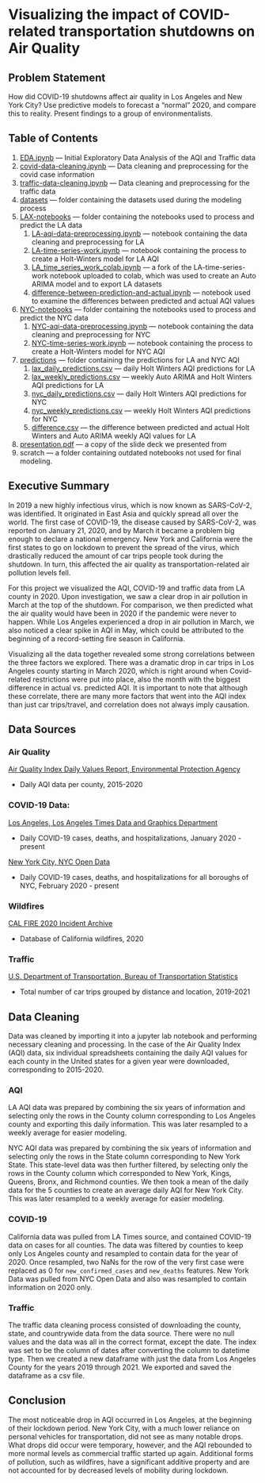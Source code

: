 # Visualizing the impact of COVID-related transportation shutdowns on Air Quality

## Problem Statement

How did COVID-19 shutdowns affect air quality in Los Angeles and New York City? Use predictive models to forecast a “normal” 2020, and compare this to reality. Present findings to a group of environmentalists.

## Table of Contents

1. [EDA.ipynb](https://github.com/transcriptive/covid-aqi/blob/main/EDA.ipynb) — Initial Exploratory Data Analysis of the AQI and Traffic data
2. [covid-data-cleaning.ipynb](https://github.com/transcriptive/covid-aqi/blob/main/covid-data-cleaning.ipynb) — Data cleaning and preprocessing for the covid case information
3. [traffic-data-cleaning.ipynb](https://github.com/transcriptive/covid-aqi/blob/main/traffic-data-cleaning.ipynb) — Data cleaning and preprocessing for the traffic data
4. [datasets](https://github.com/transcriptive/covid-aqi/tree/main/datasets) — folder containing the datasets used during the modeling process
5. [LAX-notebooks](https://github.com/transcriptive/covid-aqi/tree/main/LAX-notebooks) — folder containing the notebooks used to process and predict the LA data
    1. [LA-aqi-data-preprocessing.ipynb](https://github.com/transcriptive/covid-aqi/blob/main/LAX-notebooks/LA-aqi-data-preprocessing.ipynb) — notebook containing the data cleaning and preprocessing for LA
    2. [LA-time-series-work.ipynb](https://github.com/transcriptive/covid-aqi/blob/main/LAX-notebooks/LA-time-series-work.ipynb) — notebook containing the process to create a Holt-Winters model for LA AQI
    3. [LA_time_series_work_colab.ipynb](https://github.com/transcriptive/covid-aqi/blob/main/LAX-notebooks/LA_time_series_work_colab.ipynb) — a fork of the LA-time-series-work notebook uploaded to colab, which was used to create an Auto ARIMA model and to export LA datasets
    4. [difference-between-prediction-and-actual.ipynb](https://github.com/transcriptive/covid-aqi/blob/main/LAX-notebooks/Difference-between-prediction-and-actual.ipynb) — notebook used to examine the differences between predicted and actual AQI values
6. [NYC-notebooks](https://github.com/transcriptive/covid-aqi/tree/main/NYC-notebooks) — folder containing the notebooks used to process and predict the NYC data
    1. [NYC-aqi-data-preprocessing.ipynb](https://github.com/transcriptive/covid-aqi/blob/main/NYC-notebooks/NYC-aqi-data-preprocessing.ipynb) — notebook containing the data cleaning and preprocessing for NYC
    2. [NYC-time-series-work.ipynb](https://github.com/transcriptive/covid-aqi/blob/main/NYC-notebooks/NYC-time-series-work.ipynb) — notebook containing the process to create a Holt-Winters model for NYC AQI
7. [predictions](https://github.com/transcriptive/covid-aqi/tree/main/predictions) — folder containing the predictions for LA and NYC AQI
    1. [lax_daily_predictions.csv](https://github.com/transcriptive/covid-aqi/blob/main/predictions/lax_daily_predictions.csv) — daily Holt Winters AQI predictions for LA
    2. [lax_weekly_predictions.csv](https://github.com/transcriptive/covid-aqi/blob/main/predictions/lax_weekly_predictions.csv) — weekly Auto ARIMA and Holt Winters AQI predictions for LA
    3. [nyc_daily_predictions.csv](https://github.com/transcriptive/covid-aqi/blob/main/predictions/nyc_daily_predictions.csv) — daily Holt Winters AQI predictions for NYC
    4. [nyc_weekly_predictions.csv](https://github.com/transcriptive/covid-aqi/blob/main/predictions/nyc_weekly_predictions.csv) — weekly Holt Winters AQI predictions for NYC
    5. [difference.csv](https://github.com/transcriptive/covid-aqi/blob/main/predictions/difference.csv) — the difference between predicted and actual Holt Winters and Auto ARIMA weekly AQI values for LA
8. [presentation.pdf](https://github.com/transcriptive/covid-aqi/blob/main/presentation.pdf) — a copy of the slide deck we presented from
9. scratch — a folder containing outdated notebooks not used for final modeling.


## Executive Summary

In 2019 a new highly infectious virus, which is now known as SARS-CoV-2, was identified. It originated in East Asia and quickly spread all over the world. The first case of COVID-19, the disease caused by SARS-CoV-2, was reported on January 21, 2020, and by March it became a problem big enough to declare a national emergency. New York and California were the first states to go on lockdown to prevent the spread of the virus, which drastically reduced the amount of car trips people took during the shutdown. In turn, this affected the air quality as transportation-related air pollution levels fell. 

For this project we visualized the AQI, COVID-19 and traffic data from LA county in 2020. Upon investigation, we saw a clear drop in air pollution in March at the top of the shutdown. For comparison, we then predicted what the air quality would have been in 2020 if the pandemic were never to happen. While Los Angeles experienced a drop in air pollution in March, we also noticed a clear spike in AQI in May, which could be attributed to the beginning of a record-setting fire season in California. 

Visualizing all the data together revealed some strong correlations between the three factors we explored.  There was a dramatic drop in car trips in Los Angeles county starting in March 2020, which is right around when Covid-related restrictions were put into place, also the month with the biggest difference in actual vs. predicted AQI. It is important to note that although these correlate, there are many more factors that went into the AQI index than just car trips/travel, and correlation does not always imply causation.

## Data Sources
### Air Quality 
[Air Quality Index Daily Values Report, Environmental Protection Agency](https://www.epa.gov/outdoor-air-quality-data/air-quality-index-daily-values-report)
* Daily AQI data per county, 2015-2020

### COVID-19 Data:
[Los Angeles, Los Angeles Times Data and Graphics Department
](https://github.com/datadesk/california-coronavirus-data) 
* Daily COVID-19 cases, deaths, and hospitalizations, January 2020 - present

[New York City, NYC Open Data](https://data.cityofnewyork.us/Health/COVID-19-Daily-Counts-of-Cases-Hospitalizations-an/rc75-m7u3) 
* Daily COVID-19 cases, deaths, and hospitalizations for all boroughs of NYC, February 2020 - present

### Wildfires
[CAL FIRE 2020 Incident Archive](https://www.fire.ca.gov/incidents/2020/)
* Database of California wildfires, 2020

### Traffic
[U.S. Department of Transportation, Bureau of Transportation Statistics](https://data.bts.gov/Research-and-Statistics/Trips-by-Distance-2020/dac6-p3ut)
* Total number of car trips grouped by distance and location, 2019-2021

## Data Cleaning
Data was cleaned by importing it into a jupyter lab notebook and performing necessary cleaning and processing. In the case of the Air Quality Index (AQI) data, six individual spreadsheets containing the daily AQI values for each county in the United states for a given year were downloaded, corresponding to 2015-2020.

### AQI
LA AQI data was prepared by combining the six years of information and selecting only the rows in the County column corresponding to Los Angeles county and exporting this daily information. This was later resampled to a weekly average for easier modeling.

NYC AQI data was prepared by combining the six years of information and selecting only the rows in the State column corresponding to New York State. This state-level data was then further filtered, by selecting only the rows in the County column which corresponded to New York, Kings, Queens, Bronx, and Richmond counties. We then took a mean of the daily data for the 5 counties to create an average daily AQI for New York City. This was later resampled to a weekly average for easier modeling. 

### COVID-19
California data was pulled from LA Times source, and contained COVID-19 data on cases for all counties. The data was filtered by counties to keep only Los Angeles county and resampled to contain data for the year of 2020. Once resampled, two NaNs for the row of the very first case were replaced as 0 for `new_confirmed_cases` and `new_deaths` features. New York Data was pulled from NYC Open Data and also was resampled to contain information on 2020 only.

### Traffic
The traffic data cleaning process consisted of downloading the county, state, and countrywide data from the data source. There were no null values and the data was all in the correct format, except the date. The index was set to be the column of dates after converting the column to datetime type. Then we created a new dataframe with just the data from Los Angeles County for the years 2019 through 2021. We exported and saved the dataframe as a csv file.


## Conclusion
The most noticeable drop in AQI occurred in Los Angeles, at the beginning of their lockdown period. New York City, with a much lower reliance on personal vehicles for transportation, did not see as many notable drops. What drops did occur were temporary, however, and the AQI rebounded to more normal levels as commercial traffic started up again. Additional forms of pollution, such as wildfires, have a significant additive property and are not accounted for by decreased levels of mobility during lockdown.
